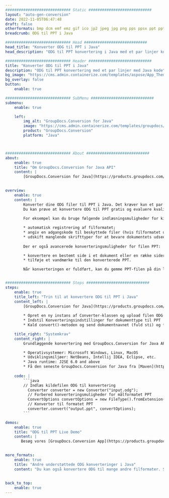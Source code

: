 ```yaml
---
############################# Static ############################
layout: "auto-gen-conversion"
date: 2022-11-05T06:47:48
draft: false
otherformats: bmp dcm emf emz gif ico jp2 jpeg jpg png pps ppsx ppt pptx psb psd svg svgz tga tif tiff webp wmf wmz
breadcrumb: ODG til PPT i Java

############################# Head ############################
head_title: "Konverter ODG til PPT i Java"
head_description: "ODG til PPT konvertering i Java med et par linjer kode. Konverter over 160 filformater ved hjælp af GroupDocs dokumentkonverterings-API for Java"

############################# Header ############################
title: "Konverter ODG til PPT i Java"
description: "ODG til PPT konvertering med et par linjer med Java kode"
bg_image: "https://cms.admin.containerize.com/templates/aspose/App_Themes/V3/images/bg/header1.png"
bg_overlay: false
button:
    enable: true

############################# SubMenu ############################
submenu:
    enable: true

    left:
        img_alt: "GroupDocs.Conversion for Java"
        image: "https://cms.admin.containerize.com/templates/groupdocs/images/product-logos/90x90-noborder/groupdocs-conversion-java.png"
        product: "GroupDocs.Conversion"
        platform: "Java"



############################# About ############################
about:
    enable: true
    title: "Om GroupDocs.Conversion for Java API"
    content: |
        [GroupDocs.Conversion for Java](https://products.groupdocs.com/conversion/java/) er en avanceret filformatkonverterings-API til konvertering mellem populære billed- og dokumentformater såsom Microsoft Office, OpenDocument, PDF, HTML, e-mail, CAD. og meget mere med blot et par linjer kode. Den native API registrerer automatisk formaterne af de originale dokumenter og tilbyder mange muligheder for at tilpasse de konverterede dokumenter. Sammen med funktionen til at udtrække information fra et dokument, understøtter den også caching af konverteringsresultaterne til den lokale disk som standard. Enhver form for cachelagring kan dog understøttes ved at implementere de passende grænseflader - Amazon S3, Dropbox, Google Drive, Windows Azure, Reddis eller andre.
    

overview:
    enable: true
    content: |
        Konverter dine ODG filer til PPT i Java. Det kræver kun et par linjer med Java kode på enhver platform efter eget valg, såsom Windows, Linux, macOS.
        Du kan prøve at konvertere ODG til PPT gratis og evaluere kvaliteten af ​​konverteringsresultaterne. Sammen med simple filkonverteringsscripts kan du prøve mere sofistikerede muligheder for at indlæse ODG-kildefilen og gemme PPT-outputtet. 
        
        For eksempel kan du bruge følgende indlæsningsmuligheder for kilden ODG:

        * automatisk registrering af filformatet;
        * angiv en adgangskode til beskyttede filer (hvis filformatet understøtter det);
        * udskift manglende skrifttyper for at bevare dokumentets udseende.
        
        Der er også avancerede konverteringsmuligheder for filen PPT:

        * konvertere en bestemt side i et dokument eller en række sider;
        * tilføje et vandmærke til den konverterede PPT.

        Når konverteringen er fuldført, kan du gemme PPT-filen på din lokale filsti eller på et tredjepartslager såsom FTP, Amazon S3, Google Drive, Dropbox osv. Bemærk venligst - for at konvertere ODG til PPT, behøver du ikke installere yderligere software, såsom MS Office, Open Office, Adobe Acrobat Reader osv.


############################# Steps ############################
steps:
    enable: true
    title_left: "Trin til at konvertere ODG til PPT i Java"
    content_left: |
        [GroupDocs.Conversion for Java](https://products.groupdocs.com/conversion/java/) giver udviklere mulighed for nemt at konvertere ODG fil til PPT med et par linjer kode.
        
        * Opret en ny instans af Converter-klassen og upload filen ODG med den fulde sti
        * Indstil Konverteringsindstillinger for dokumenttype til PPT
        * Kald convert()-metoden og send dokumentnavnet (fuld sti) og formatet (PPT) som en parameter

    title_right: "Systemkrav"
    content_right: |
        Grundlæggende konvertering med GroupDocs.Conversion for Java API kan udføres med blot et par linjer kode. Vores API'er understøttes på alle større platforme og operativsystemer. Før du udfører koden nedenfor, skal du sørge for, at du har følgende forudsætninger installeret på dit system.

        * Operativsystemer: Microsoft Windows, Linux, MacOS
        * Udviklingsmiljøer: NetBeans, Intellij IDEA, Eclipse, etc.
        * Java runtime: J2SE 6.0 and above
        * Få den seneste GroupDocs.Conversion for Java fra [Maven](https://repository.groupdocs.com/webapp/#/artifacts/browse/tree/General/repo/com/groupdocs/groupdocs-conversion)
         
    code: |
        ```java    
        // Indlæs kildefilen ODG til konvertering
          Converter converter = new Converter("input.odg");
          // Forbered konverteringsmuligheder for målformatet PPT
          ConvertOptions convertOptions = new FileType().fromExtension("ppt").getConvertOptions();
          // Konverter til formatet PPT
          converter.convert("output.ppt", convertOptions);
        ```

demos:
    enable: true
    title: "ODG til PPT Live Demo"
    content: |
       Besøg vores [GroupDocs.Conversion App](https://products.groupdocs.app/conversion/family) websted, og prøv ODG til PPT konvertering nu. Den gratis demo har følgende fordele
          

more_formats:
    enable: true
    title: "Andre understøttede ODG konverteringer i Java"
    content: "Du kan også konvertere ODG til mange andre filformater. Se venligst listen nedenfor."
       
       
back_to_top:
    enable: true
---
```

